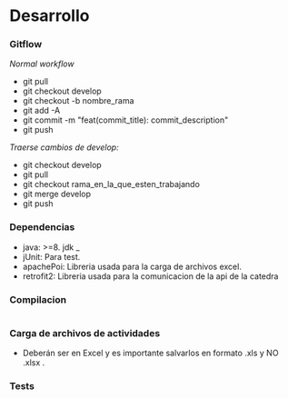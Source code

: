 # Desarrollo

### Gitflow 

_Normal workflow_

* git pull
* git checkout develop
* git checkout -b nombre_rama
* git add -A
* git commit -m "feat(commit_title): commit_description"
* git push

_Traerse cambios de develop:_

* git checkout develop
* git pull
* git checkout rama_en_la_que_esten_trabajando
* git merge develop
* git push

### Dependencias

* java: >=8. jdk _
* jUnit: Para test.
* apachePoi: Libreria usada para la carga de archivos excel.
* retrofit2: Libreria usada para la comunicacion de la api de la catedra

### Compilacion

```
```

### Carga de archivos de actividades

* Deberán ser en Excel y es importante salvarlos en formato .xls y NO .xlsx .


### Tests

```
```










